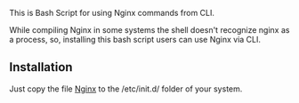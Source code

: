 This is Bash Script for using Nginx commands from CLI. 

While compiling Nginx in some systems the shell doesn't recognize nginx as a process, so, installing this bash script users can use Nginx via CLI.

## Installation

Just copy the file [Nginx](https://github.com/rajibmp/nginx-shell-script/init.d/nginx) to the /etc/init.d/ folder of your system.